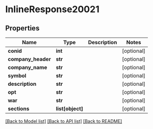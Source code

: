 # InlineResponse20021

## Properties
Name | Type | Description | Notes
------------ | ------------- | ------------- | -------------
**conid** | **int** |  | [optional] 
**company_header** | **str** |  | [optional] 
**company_name** | **str** |  | [optional] 
**symbol** | **str** |  | [optional] 
**description** | **str** |  | [optional] 
**opt** | **str** |  | [optional] 
**war** | **str** |  | [optional] 
**sections** | **list[object]** |  | [optional] 

[[Back to Model list]](../README.md#documentation-for-models) [[Back to API list]](../README.md#documentation-for-api-endpoints) [[Back to README]](../README.md)


